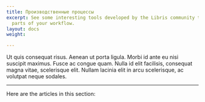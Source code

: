```yaml
---
title: Производственные процессы
excerpt: See some interesting tools developed by the Libris community to help automate
  parts of your workflow.
layout: docs
weight: 

---
```

Ut quis consequat risus. Aenean ut porta ligula. Morbi id ante eu nisi suscipit maximus. Fusce ac congue quam. Nulla id elit facilisis, consequat magna vitae, scelerisque elit. Nullam lacinia elit in arcu scelerisque, ac volutpat neque sodales.

***

Here are the articles in this section: